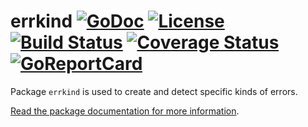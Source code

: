 # errkind [![GoDoc](https://godoc.org/github.com/jjeffery/errkind?status.svg)](https://godoc.org/github.com/jjeffery/errkind) [![License](http://img.shields.io/badge/license-MIT-green.svg?style=flat)](https://raw.githubusercontent.com/jjeffery/errkind/master/LICENSE.md) [![Build Status](https://travis-ci.org/jjeffery/errkind.svg?branch=master)](https://travis-ci.org/jjeffery/errkind) [![Coverage Status](https://coveralls.io/repos/github/jjeffery/errkind/badge.svg?branch=master)](https://coveralls.io/github/jjeffery/errkind?branch=master) [![GoReportCard](https://goreportcard.com/badge/github.com/jjeffery/errkind)](https://goreportcard.com/report/github.com/jjeffery/errkind)

Package `errkind` is used to create and detect specific kinds of errors.

[Read the package documentation for more information](https://godoc.org/github.com/jjeffery/errkind).

